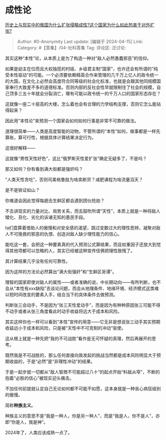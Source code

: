 # 成性论
[历史上与现实中的俄国为什么扩张侵略成性?这个国家为什么如此热衷于对外扩张?](https://www.zhihu.com/question/555737176/answer/3444085045)

> Author: #0-Anonymity
> Last update: [编辑于 2024-04-15]
> Link:
> Category: #【答集】/04-社科答集 
> Tag: 
> 评论区:
> 泛讨论:

其实这种“本性”论，从本质上是为了构造一种对“敌人必然愚蠢邪恶”的信仰。

如果是幼主在位而且大权独揽的村级、乡级君主制“国家”，也许还会有所谓的“纯受本性驱动”的可能。一个必须要依赖精英合作来管理的几千万上亿人的政令统一的大国，在文化上必然会高度符合同等级的社会化标准，也就是会跟其他同规模国家奉行大致差不多的道德标准。否则内部的反社会性早就限制住了社会的规模，自己顶多三五十年就会分裂消亡，哪有可能以政令统一的千万人口的国家形态存在？

这就像一座二十层高的大楼，怎么着也会有合理的力学结构支撑，否则它怎么能站得起来？

因此用“本性论”来预测一个国家会如何如何行事是非常不可靠的做法。

道理很简单——人类是高度智能的动物，不管所谓的“本性”如何，做事都是一样先算账，算可行性，根据具体计算结果决定行为。

这很好解释——

这就像“男性天性好色”，这比“俄罗斯天性爱扩张”确定无疑多了，不是吗？

那又如何？你有看到满大街都是强奸吗？

“人类天性贪吃”，否则司美格鲁肽为啥卖断货？减肥课程为啥流量滔天？

是不是铁证如山？

你难道会因此觉得每趟去生鲜区都会遇到团伙抢劫？

不去讲现实的力量对比、局势关系，而去鼓吹所谓“天性”，本质上就是一种将敌人矮化、丑化、劣化的诉诸无知的愚民手段。

ta们盘算着借助人的傲慢和对安全感的渴望，跳过变数过大的理性思辨，凝聚对敌人不可挽救的邪恶的仇恨、创造对敌人缺少理性能力的信心。

能吃这一套，会把这一种要素真的代入预测公式算结果，而且权重因子还放大到觉得其他项都可以忽略的人，其实已经被这种宣传伎俩把理性致残了。

其计算结果几乎没有任何可靠性。

因为这样的方法论必然算出“满大街强奸”和“生鲜区哥谭”。

理智的国家即使对敌人的属性——或者准确的说，中长期动向——有所判断，也不会从“本性有xxx缺陷”去谈论问题，而会从地理条件、地缘环境、经济模式这类难以短时间改变的要素入手，结合当下的具体条件去做预测。

判断张三会动手，不是因为“张三天性爱动手”，而是因为有种种原因张三可能不得不动手或者从张三角度看此时动手收益将远大于成本和风险。

其实这样你也一样可以看到“本性”宣传的用意——它无非是想说张三动手其实预期收益远小于成本和风险，只是被“天性中不可克制的冲动”驱使。

这从根上就是一种先把“我的不可战胜”看作是无可怀疑的真理，然后再展开的思考。

既然我是不可战胜的，那么任何直接向我发起的挑战当然都是成本风险明显大于预期收益的，于是“必然”是“非理性冲动”的结果。

于是一起步就一切都从“敌人智商不可能超过八十”的起点开始“料敌从窄”，不断的抱着“必胜的信心”被现实迎头痛击。

不加任何前提就认定自己无论如何都不可能不如愿，这本身就是一种丧心病狂级别的傲慢。

简称**种族主义**。

种族主义的意思不是“我是一种人，你是另一种人”，而是“我是人，你不是人”，亦即“你是人，我是神”。

2024年了，人类应该成熟一点了。